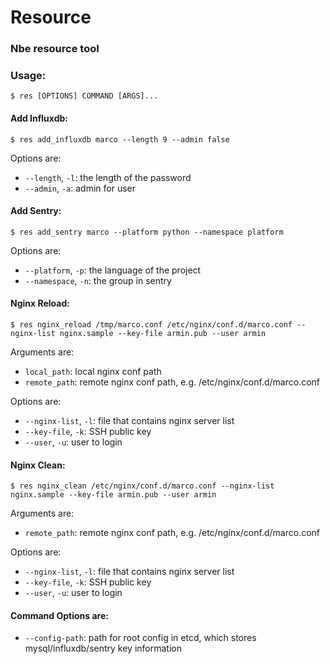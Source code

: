 Resource
==========

### Nbe resource tool

### Usage:

    $ res [OPTIONS] COMMAND [ARGS]...

#### Add Influxdb:

    $ res add_influxdb marco --length 9 --admin false

Options are:

* `--length`, `-l`: the length of the password
* `--admin`, `-a`: admin for user

#### Add Sentry:

    $ res add_sentry marco --platform python --namespace platform

Options are:

* `--platform`, `-p`: the language of the project
* `--namespace`, `-n`: the group in sentry
    
#### Nginx Reload:

    $ res nginx_reload /tmp/marco.conf /etc/nginx/conf.d/marco.conf --nginx-list nginx.sample --key-file armin.pub --user armin

Arguments are:

* `local_path`: local nginx conf path 
* `remote_path`: remote nginx conf path, e.g. /etc/nginx/conf.d/marco.conf

Options are:

* `--nginx-list`, `-l`: file that contains nginx server list
* `--key-file`, `-k`: SSH public key
* `--user`, `-u`: user to login

#### Nginx Clean:

    $ res nginx_clean /etc/nginx/conf.d/marco.conf --nginx-list nginx.sample --key-file armin.pub --user armin

Arguments are:

* `remote_path`: remote nginx conf path, e.g. /etc/nginx/conf.d/marco.conf

Options are:

* `--nginx-list`, `-l`: file that contains nginx server list
* `--key-file`, `-k`: SSH public key
* `--user`, `-u`: user to login

#### Command Options are:

* `--config-path`: path for root config in etcd, which stores mysql/influxdb/sentry key information 
